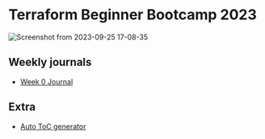 # Terraform Beginner Bootcamp 2023
![Screenshot from 2023-09-25 17-08-35](https://github.com/hiendinhngoc/terraform-beginner-bootcamp-2023/assets/6258714/8c46754d-04f6-4a6d-96fd-396e0fcb4bfd)

## Weekly journals
- [Week 0 Journal](/jounal/week0.md)

## Extra
- [Auto ToC generator](https://luciopaiva.com/markdown-toc/)
